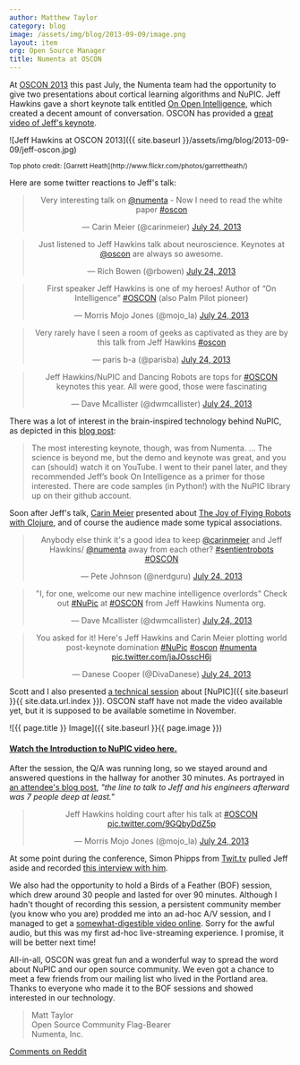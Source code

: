 ```yaml
---
author: Matthew Taylor
category: blog
image: /assets/img/blog/2013-09-09/image.png
layout: item
org: Open Source Manager
title: Numenta at OSCON
---
```


At [OSCON 2013](http://www.oscon.com/oscon2013) this past July, the Numenta team
had the opportunity to give two presentations about cortical learning algorithms
and NuPIC. Jeff Hawkins gave a short keynote talk entitled
[On Open Intelligence](http://www.oscon.com/oscon2013/public/schedule/speaker/130998),
which created a decent amount of conversation. OSCON has provided a
[great video of Jeff's keynote](http://www.youtube.com/watch?v=1_eT5bsS4bQ).

![Jeff Hawkins at OSCON 2013]({{ site.baseurl }}/assets/img/blog/2013-09-09/jeff-oscon.jpg)

<small>
  Top photo credit: [Garrett Heath](http://www.flickr.com/photos/garrettheath/)
</small>

Here are some twitter reactions to Jeff's talk:

<div align="center">
  <blockquote class="twitter-tweet"><p>Very interesting talk on <a href="https://twitter.com/numenta">@numenta</a> - Now I need to read the white paper <a href="https://twitter.com/search?q=%23oscon&amp;src=hash">#oscon</a></p>&mdash; Carin Meier (@carinmeier) <a href="https://twitter.com/carinmeier/statuses/360147723686649857">July 24, 2013</a></blockquote>
  <blockquote class="twitter-tweet"><p>Just listened to Jeff Hawkins talk about neuroscience. Keynotes at <a href="https://twitter.com/oscon">@oscon</a> are always so awesome.</p>&mdash; Rich Bowen (@rbowen) <a href="https://twitter.com/rbowen/statuses/360069703735050241">July 24, 2013</a></blockquote>
  <blockquote class="twitter-tweet"><p>First speaker Jeff Hawkins is one of my heroes! Author of “On Intelligence” <a href="https://twitter.com/search?q=%23OSCON&amp;src=hash">#OSCON</a> (also Palm Pilot pioneer)</p>&mdash; Morris Mojo Jones (@mojo_la) <a href="https://twitter.com/mojo_la/statuses/360065646916153344">July 24, 2013</a></blockquote>
  <blockquote class="twitter-tweet"><p>Very rarely have I seen a room of geeks as captivated as they are by this talk from Jeff Hawkins <a href="https://twitter.com/search?q=%23oscon&amp;src=hash">#oscon</a></p>&mdash; paris b-a (@parisba) <a href="https://twitter.com/parisba/statuses/360067093141520384">July 24, 2013</a></blockquote>
  <blockquote class="twitter-tweet"><p>Jeff Hawkins/NuPIC and Dancing Robots are tops for <a href="https://twitter.com/search?q=%23OSCON&amp;src=hash">#OSCON</a> keynotes this year. All were good, those were fascinating</p>&mdash; Dave Mcallister (@dwmcallister) <a href="https://twitter.com/dwmcallister/statuses/360086086329974785">July 24, 2013</a></blockquote>
</div>

There was a lot of interest in the brain-inspired technology behind NuPIC, as
depicted in this
[blog post](http://www.jeffkramer.com/2013/07/29/oscon-2013-the-source-must-flow/):

> The most interesting keynote, though, was from Numenta.  ... The science is
> beyond me, but the demo and keynote was great, and you can (should) watch it
> on YouTube.  I went to their panel later, and they recommended Jeff’s book On
> Intelligence as a primer for those interested.  There are code samples (in
> Python!) with the NuPIC library up on their github account.

Soon after Jeff's talk, [Carin Meier](https://twitter.com/carinmeier) presented
about [The Joy of Flying Robots with Clojure](http://www.oscon.com/oscon2013/public/schedule/detail/29559),
and of course the audience made some typical associations.

<div align="center">
  <blockquote class="twitter-tweet"><p>Anybody else think it&#39;s a good idea to keep <a href="https://twitter.com/carinmeier">@carinmeier</a> and Jeff Hawkins/ <a href="https://twitter.com/numenta">@numenta</a> away from each other? <a href="https://twitter.com/search?q=%23sentientrobots&amp;src=hash">#sentientrobots</a> <a href="https://twitter.com/search?q=%23OSCON&amp;src=hash">#OSCON</a></p>&mdash; Pete Johnson (@nerdguru) <a href="https://twitter.com/nerdguru/statuses/360080540759621633">July 24, 2013</a></blockquote>
  <blockquote class="twitter-tweet"><p>&quot;I, for one, welcome our new machine intelligence overlords&quot; Check out <a href="https://twitter.com/search?q=%23NuPic&amp;src=hash">#NuPic</a> at <a href="https://twitter.com/search?q=%23OSCON&amp;src=hash">#OSCON</a> from Jeff Hawkins Numenta org.</p>&mdash; Dave Mcallister (@dwmcallister) <a href="https://twitter.com/dwmcallister/statuses/360067596302819331">July 24, 2013</a></blockquote>
  <blockquote class="twitter-tweet"><p>You asked for it! Here&#39;s Jeff Hawkins and Carin Meier plotting world post-keynote domination <a href="https://twitter.com/search?q=%23NuPic&amp;src=hash">#NuPic</a> <a href="https://twitter.com/search?q=%23oscon&amp;src=hash">#oscon</a> <a href="https://twitter.com/search?q=%23numenta&amp;src=hash">#numenta</a> <a href="http://t.co/jaJOsscH6j">pic.twitter.com/jaJOsscH6j</a></p>&mdash; Danese Cooper (@DivaDanese) <a href="https://twitter.com/DivaDanese/statuses/360114769719611392">July 24, 2013</a></blockquote>
</div>

Scott and I also presented
[a technical session](http://www.oscon.com/oscon2013/public/schedule/detail/30342)
about [NuPIC]({{ site.baseurl }}{{ site.data.url.index }}). OSCON staff have not
made the video available yet, but it is supposed to be available sometime in
November.

![{{ page.title }} Image]({{ site.baseurl }}{{ page.image }})

#### <a href="http://www.youtube.com/watch?v=5r1vZ1ymrQE" rel="prettyPhoto" title="NuPIC at OSCON 2013">Watch the Introduction to NuPIC video here.</a>

After the session, the Q/A was running long, so we stayed around and answered
questions in the hallway for another 30 minutes. As portrayed in
[an attendee's blog post](http://blog.profitbricks.com/oscon-keynote-day-1-recap/),
*"the line to talk to Jeff and his engineers afterward was 7 people deep at least."*

<div align="center">
  <blockquote class="twitter-tweet"><p>Jeff Hawkins holding court after his talk at <a href="https://twitter.com/search?q=%23OSCON&amp;src=hash">#OSCON</a> <a href="http://t.co/9GQbyDdZ5p">pic.twitter.com/9GQbyDdZ5p</a></p>&mdash; Morris Mojo Jones (@mojo_la) <a href="https://twitter.com/mojo_la/statuses/360150519056044034">July 24, 2013</a></blockquote>
</div>

At some point during the conference, Simon Phipps from
[Twit.tv](http://twit.tv/floss259) pulled Jeff aside and recorded
<a href="http://www.youtube.com/watch?v=V08QmAz9MyI" rel="prettyPhoto" title="Jeff Hawkins at OSCON 2013: FLOSS 259">this interview with him</a>.

We also had the opportunity to hold a Birds of a Feather (BOF) session, which
drew around 30 people and lasted for over 90 minutes. Although I hadn't thought
of recording this session, a persistent community member (you know who you are)
prodded me into an ad-hoc A/V session, and I managed to get a
<a href="http://www.youtube.com/watch?v=Xr2Vtom3TcU" rel="prettyPhoto" title="Intelligent Computing BOF OSCON 2013 with Jeff Hawkins">somewhat-digestible video online</a>.
Sorry for the awful audio, but this was my first ad-hoc live-streaming
experience. I promise, it will be better next time!

All-in-all, OSCON was great fun and a wonderful way to spread the word about
NuPIC and our open source community. We even got a chance to meet a few friends
from our mailing list who lived in the Portland area. Thanks to everyone who
made it to the BOF sessions and showed interested in our technology.

> Matt Taylor <br/>
> Open Source Community Flag-Bearer <br/>
> Numenta, Inc.

[Comments on Reddit](http://www.reddit.com/r/MachineLearning/comments/1m2hi6/numenta_at_oscon/)

<script async="async" src="//platform.twitter.com/widgets.js" charset="utf-8"></script>
